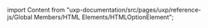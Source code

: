 
import Content from "uxp-documentation/src/pages/uxp/reference-js/Global Members/HTML Elements/HTMLOptionElement";

<Content query="product=xd"/>
